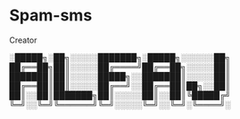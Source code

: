 # Spam-sms
<h>Creator

░█████╗░██╗░░░░░███████╗░█████╗░░░░░░██╗
██╔══██╗██║░░░░░██╔════╝██╔══██╗░░░░░██║
███████║██║░░░░░█████╗░░███████║░░░░░██║
██╔══██║██║░░░░░██╔══╝░░██╔══██║██╗░░██║
██║░░██║███████╗██║░░░░░██║░░██║╚█████╔╝
╚═╝░░╚═╝╚══════╝╚═╝░░░░░╚═╝░░╚═╝░╚════╝░
